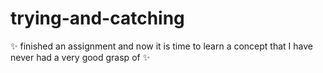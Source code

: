 # trying-and-catching
:sparkles: finished an assignment and now it is time to learn a concept that I have never had a very good grasp of :sparkles:
